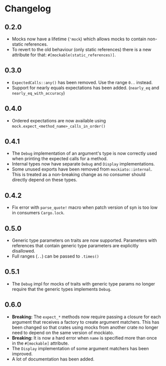 # Changelog

## 0.2.0
- Mocks now have a lifetime (`'mock`) which allows mocks to contain
  non-static references.
- To revert to the old behaviour (only static references) there is a new attribute for that:
  `#[mockable(static_references)]`.

## 0.3.0
- `ExpectedCalls::any()` has been removed. Use the range `0..` instead.
- Support for nearly equals expectations has been added. (`nearly_eq` and `nearly_eq_with_accuracy`)

## 0.4.0
- Ordered expectations are now available using `mock.expect_<method_name>_calls_in_order()`

## 0.4.1
- The `Debug` implementation of an argument's type is now correctly used when printing the expected calls for a method.
- Internal types now have separate `Debug` and `Display` implementations.
- Some unused exports have been removed from `mockiato::internal`. This is treated as a non-breaking change as no consumer should directly depend on these types.

## 0.4.2
- Fix error with `parse_quote!` macro when patch version of syn is too low in consumers `Cargo.lock`. 

## 0.5.0
- Generic type parameters on traits are now supported. Parameters with references that contain generic type parameters are explicitly disallowed.
- Full ranges (`..`) can be passed to `.times()`

## 0.5.1
- The `Debug` impl for mocks of traits with generic type params no longer require that the generic types implements `Debug`.

## 0.6.0
- **Breaking:** The `expect_*` methods now require passing a closure for each argument that receives a factory to create argument matchers. This has been changed so that crates using mocks from another crate no longer need to depend on the same version of mockiato.
- **Breaking:** It is now a hard error when `name` is specified more than once in the `#[mockable]` attribute.
- The `Display` implementation of some argument matchers has been improved.
- A lot of documentation has been added.
